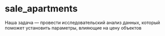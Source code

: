 # sale_apartments
Наша задача — провести исследовательский анализ данных, который поможет установить параметры, влияющие на цену объектов
